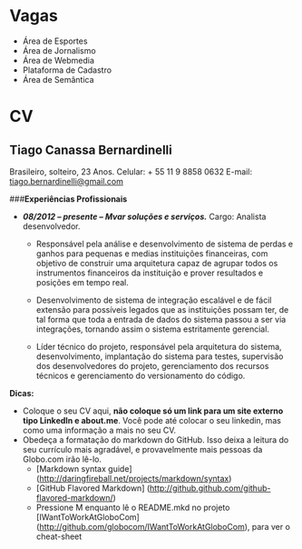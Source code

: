 Vagas
====

* Área de Esportes
* Área de Jornalismo
* Área de Webmedia
* Plataforma de Cadastro
* Área de Semântica

CV
==

Tiago Canassa Bernardinelli
---------------------------

Brasileiro, solteiro, 23 Anos.
Celular: + 55 11 9 8858 0632 E-mail: tiago.bernardinelli@gmail.com

###__Experiências Profissionais__

* ___08/2012 – presente – Mvar soluções e serviços.___
Cargo: Analista desenvolvedor.
	* Responsável pela análise e desenvolvimento de sistema de perdas e ganhos para pequenas e medias instituições financeiras, com objetivo de construir uma arquitetura capaz de agrupar todos os instrumentos financeiros da instituição e prover resultados e posições em tempo real.

	* Desenvolvimento de sistema de integração escalável e de fácil extensão para possíveis legados que as instituições possam ter, de tal forma que toda a entrada de dados do sistema passou a ser via integrações, tornando assim o sistema estritamente gerencial.

	* Líder técnico do projeto, responsável pela arquitetura do sistema, desenvolvimento, implantação do sistema para testes, supervisão dos desenvolvedores do projeto, gerenciamento dos recursos técnicos e gerenciamento do versionamento do código.


__Dicas:__
* Coloque o seu CV aqui, __não coloque só um link para um site externo tipo LinkedIn e about.me__. Você pode até colocar o seu linkedin, mas como uma informação a mais no seu CV.
* Obedeça a formatação do markdown do GitHub. Isso deixa a leitura do seu currículo mais agradável, e provavelmente mais pessoas da Globo.com irão lê-lo.
	* [Markdown syntax guide] (http://daringfireball.net/projects/markdown/syntax)
	* [GitHub Flavored Markdown] (http://github.github.com/github-flavored-markdown/)
	* Pressione M enquanto lê o README.mkd no projeto [IWantToWorkAtGloboCom] (http://github.com/globocom/IWantToWorkAtGloboCom), para ver o cheat-sheet
